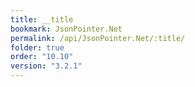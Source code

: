 ```yaml
---
title: __title
bookmark: JsonPointer.Net
permalink: /api/JsonPointer.Net/:title/
folder: true
order: "10.10"
version: "3.2.1"
---
```


